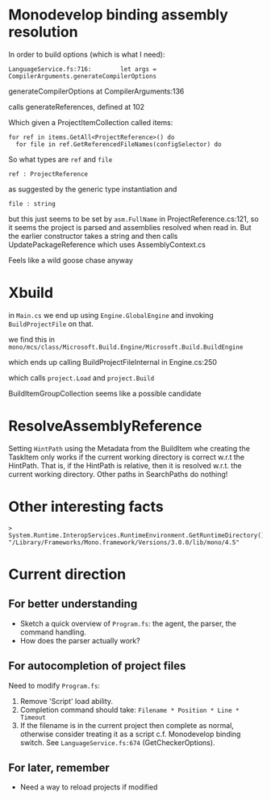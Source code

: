 # Monodevelop binding assembly resolution

In order to build options (which is what I need):

    LanguageService.fs:716:        let args = CompilerArguments.generateCompilerOptions

generateCompilerOptions at CompilerArguments:136

calls generateReferences, defined at 102

Which given a ProjectItemCollection called items:

    for ref in items.GetAll<ProjectReference>() do
      for file in ref.GetReferencedFileNames(configSelector) do

So what types are `ref` and `file`

    ref : ProjectReference

as suggested by the generic type instantiation and
 
    file : string
    
but this just seems to be set by `asm.FullName` in ProjectReference.cs:121, so it seems the project is parsed and assemblies resolved when read in. But the earlier constructor takes a string and then calls UpdatePackageReference which uses AssemblyContext.cs

Feels like a wild goose chase anyway

# Xbuild

in `Main.cs` we end up using `Engine.GlobalEngine` and invoking `BuildProjectFile` on that.

we find this in `mono/mcs/class/Microsoft.Build.Engine/Microsoft.Build.BuildEngine`

which ends up calling BuildProjectFileInternal in Engine.cs:250

which calls `project.Load` and `project.Build`

BuildItemGroupCollection seems like a possible candidate

# ResolveAssemblyReference

Setting ``HintPath`` using the Metadata from the BuildItem whe creating the TaskItem only works if the current working directory is correct w.r.t the HintPath. That is, if the HintPath is relative, then it is resolved w.r.t. the current working directory. Other paths in SearchPaths do nothing!

# Other interesting facts

    > System.Runtime.InteropServices.RuntimeEnvironment.GetRuntimeDirectory() 
    "/Library/Frameworks/Mono.framework/Versions/3.0.0/lib/mono/4.5"
    
    
# Current direction

## For better understanding

* Sketch a quick overview of `Program.fs`: the agent, the parser, the command handling.
* How does the parser actually work?

## For autocompletion of project files

Need to modify `Program.fs`:

1. Remove 'Script' load ability.
2. Completion command should take: `Filename * Position * Line * Timeout`
3. If the filename is in the current project then complete as normal, otherwise consider treating it as a script c.f. Monodevelop binding switch. See `LanguageService.fs:674` (GetCheckerOptions). 



## For later, remember

* Need a way to reload projects if modified
